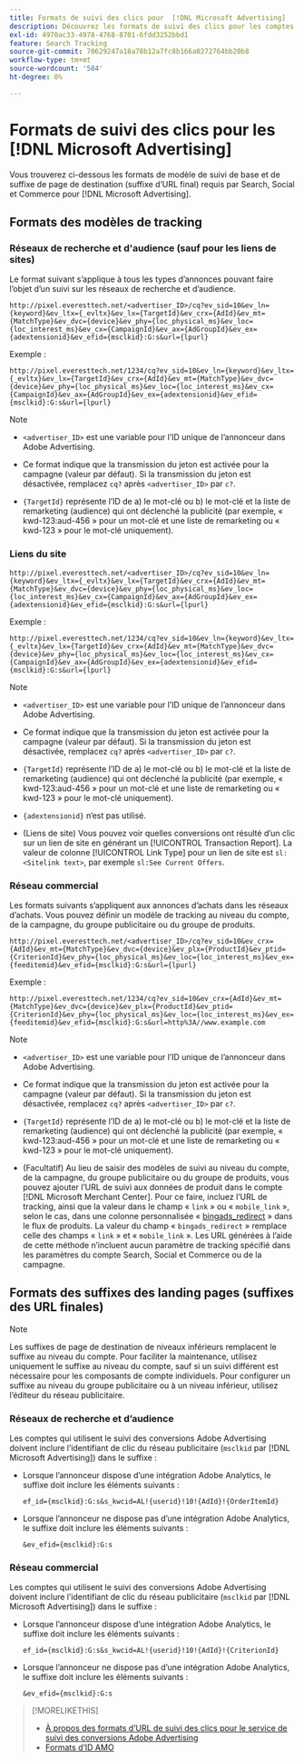 ```yaml
---
title: Formats de suivi des clics pour  [!DNL Microsoft Advertising]
description: Découvrez les formats de suivi des clics pour les comptes  [!DNL Microsoft Advertising] .
exl-id: 4970ac33-4978-4768-8701-6fdd3252bbd1
feature: Search Tracking
source-git-commit: 70629247a18a78b12a7fc8b166a0272764bb20b8
workflow-type: tm+mt
source-wordcount: '584'
ht-degree: 0%

---
```


# Formats de suivi des clics pour les [!DNL Microsoft Advertising]

Vous trouverez ci-dessous les formats de modèle de suivi de base et de suffixe de page de destination (suffixe d’URL final) requis par Search, Social et Commerce pour [!DNL Microsoft Advertising].

## Formats des modèles de tracking

### Réseaux de recherche et d&#39;audience (sauf pour les liens de sites)

Le format suivant s’applique à tous les types d’annonces pouvant faire l’objet d’un suivi sur les réseaux de recherche et d’audience.

`http://pixel.everesttech.net/<advertiser_ID>/cq?ev_sid=10&ev_ln={keyword}&ev_ltx={_evltx}&ev_lx={TargetId}&ev_crx={AdId}&ev_mt={MatchType}&ev_dvc={device}&ev_phy={loc_physical_ms}&ev_loc={loc_interest_ms}&ev_cx={CampaignId}&ev_ax={AdGroupId}&ev_ex={adextensionid}&ev_efid={msclkid}:G:s&url={lpurl}`

Exemple :

`http://pixel.everesttech.net/1234/cq?ev_sid=10&ev_ln={keyword}&ev_ltx={_evltx}&ev_lx={TargetId}&ev_crx={AdId}&ev_mt={MatchType}&ev_dvc={device}&ev_phy={loc_physical_ms}&ev_loc={loc_interest_ms}&ev_cx={CampaignId}&ev_ax={AdGroupId}&ev_ex={adextensionid}&ev_efid={msclkid}:G:s&url={lpurl}`

>[!NOTE]
>
>* `<advertiser_ID>` est une variable pour l’ID unique de l’annonceur dans Adobe Advertising.
>
>* Ce format indique que la transmission du jeton est activée pour la campagne (valeur par défaut). Si la transmission du jeton est désactivée, remplacez `cq?` après `<advertiser_ID>` par `c?`.
>
>* `{TargetId}` représente l’ID de a) le mot-clé ou b) le mot-clé et la liste de remarketing (audience) qui ont déclenché la publicité (par exemple, « kwd-123:aud-456 » pour un mot-clé et une liste de remarketing ou « kwd-123 » pour le mot-clé uniquement).

### Liens du site

`http://pixel.everesttech.net/<advertiser_ID>/cq?ev_sid=10&ev_ln={keyword}&ev_ltx={_evltx}&ev_lx={TargetId}&ev_crx={AdId}&ev_mt={MatchType}&ev_dvc={device}&ev_phy={loc_physical_ms}&ev_loc={loc_interest_ms}&ev_cx={CampaignId}&ev_ax={AdGroupId}&ev_ex={adextensionid}&ev_efid={msclkid}:G:s&url={lpurl}`

Exemple :

`http://pixel.everesttech.net/1234/cq?ev_sid=10&ev_ln={keyword}&ev_ltx={_evltx}&ev_lx={TargetId}&ev_crx={AdId}&ev_mt={MatchType}&ev_dvc={device}&ev_phy={loc_physical_ms}&ev_loc={loc_interest_ms}&ev_cx={CampaignId}&ev_ax={AdGroupId}&ev_ex={adextensionid}&ev_efid={msclkid}:G:s&url={lpurl}`

>[!NOTE]
>
>* `<advertiser_ID>` est une variable pour l’ID unique de l’annonceur dans Adobe Advertising.
>
>* Ce format indique que la transmission du jeton est activée pour la campagne (valeur par défaut). Si la transmission du jeton est désactivée, remplacez `cq?` après `<advertiser_ID>` par `c?`.
>
>* `{TargetId}` représente l’ID de a) le mot-clé ou b) le mot-clé et la liste de remarketing (audience) qui ont déclenché la publicité (par exemple, « kwd-123:aud-456 » pour un mot-clé et une liste de remarketing ou « kwd-123 » pour le mot-clé uniquement).
>
>* `{adextensionid}` n’est pas utilisé.
>
>* (Liens de site) Vous pouvez voir quelles conversions ont résulté d’un clic sur un lien de site en générant un [!UICONTROL Transaction Report]. La valeur de colonne [!UICONTROL Link Type] pour un lien de site est `sl:<Sitelink text>`, par exemple `sl:See Current Offers`.

### Réseau commercial

Les formats suivants s’appliquent aux annonces d’achats dans les réseaux d’achats. Vous pouvez définir un modèle de tracking au niveau du compte, de la campagne, du groupe publicitaire ou du groupe de produits.

`http://pixel.everesttech.net/<advertiser_ID>/cq?ev_sid=10&ev_crx={AdId}&ev_mt={MatchType}&ev_dvc={device}&ev_plx={ProductId}&ev_ptid={CriterionId}&ev_phy={loc_physical_ms}&ev_loc={loc_interest_ms}&ev_ex={feeditemid}&ev_efid={msclkid}:G:s&url={lpurl}`

Exemple :

`http://pixel.everesttech.net/1234/cq?ev_sid=10&ev_crx={AdId}&ev_mt={MatchType}&ev_dvc={device}&ev_plx={ProductId}&ev_ptid={CriterionId}&ev_phy={loc_physical_ms}&ev_loc={loc_interest_ms}&ev_ex={feeditemid}&ev_efid={msclkid}:G:s&url=http%3A//www.example.com`

>[!NOTE]
>
>* `<advertiser_ID>` est une variable pour l’ID unique de l’annonceur dans Adobe Advertising.
>
>* Ce format indique que la transmission du jeton est activée pour la campagne (valeur par défaut). Si la transmission du jeton est désactivée, remplacez `cq?` après `<advertiser_ID>` par `c?`.
>
>* `{TargetId}` représente l’ID de a) le mot-clé ou b) le mot-clé et la liste de remarketing (audience) qui ont déclenché la publicité (par exemple, « kwd-123:aud-456 » pour un mot-clé et une liste de remarketing ou « kwd-123 » pour le mot-clé uniquement).
>
>* (Facultatif) Au lieu de saisir des modèles de suivi au niveau du compte, de la campagne, du groupe publicitaire ou du groupe de produits, vous pouvez ajouter l’URL de suivi aux données de produit dans le compte [!DNL Microsoft Merchant Center]. Pour ce faire, incluez l’URL de tracking, ainsi que la valeur dans le champ « `link` » ou « `mobile_link` », selon le cas, dans une colonne personnalisée « [bingads_redirect](https://help.bingads.microsoft.com/#apex/3/en/51084/0) » dans le flux de produits. La valeur du champ « `bingads_redirect` » remplace celle des champs « `link` » et « `mobile_link` ». Les URL générées à l’aide de cette méthode n’incluent aucun paramètre de tracking spécifié dans les paramètres du compte Search, Social et Commerce ou de la campagne.

## Formats des suffixes des landing pages (suffixes des URL finales)

>[!NOTE]
>
>Les suffixes de page de destination de niveaux inférieurs remplacent le suffixe au niveau du compte. Pour faciliter la maintenance, utilisez uniquement le suffixe au niveau du compte, sauf si un suivi différent est nécessaire pour les composants de compte individuels. Pour configurer un suffixe au niveau du groupe publicitaire ou à un niveau inférieur, utilisez l’éditeur du réseau publicitaire.

### Réseaux de recherche et d’audience

Les comptes qui utilisent le suivi des conversions Adobe Advertising doivent inclure l’identifiant de clic du réseau publicitaire (`msclkid` par [!DNL Microsoft Advertising]) dans le suffixe :

* Lorsque l’annonceur dispose d’une intégration Adobe Analytics, le suffixe doit inclure les éléments suivants :

  `ef_id={msclkid}:G:s&s_kwcid=AL!{userid}!10!{AdId}!{OrderItemId}`

* Lorsque l’annonceur ne dispose pas d’une intégration Adobe Analytics, le suffixe doit inclure les éléments suivants :

  `&ev_efid={msclkid}:G:s`

### Réseau commercial

Les comptes qui utilisent le suivi des conversions Adobe Advertising doivent inclure l’identifiant de clic du réseau publicitaire (`msclkid` par [!DNL Microsoft Advertising]) dans le suffixe :

* Lorsque l’annonceur dispose d’une intégration Adobe Analytics, le suffixe doit inclure les éléments suivants :

  `ef_id={msclkid}:G:s&s_kwcid=AL!{userid}!10!{AdId}!{CriterionId}`

* Lorsque l’annonceur ne dispose pas d’une intégration Adobe Analytics, le suffixe doit inclure les éléments suivants :

  `&ev_efid={msclkid}:G:s`

>[!MORELIKETHIS]
>
>* [À propos des formats d’URL de suivi des clics pour le service de suivi des conversions Adobe Advertising](formats-click-tracking-about.md)
>* [Formats d’ID AMO](/help/integrations/analytics/ids.md#amo-id-formats)
